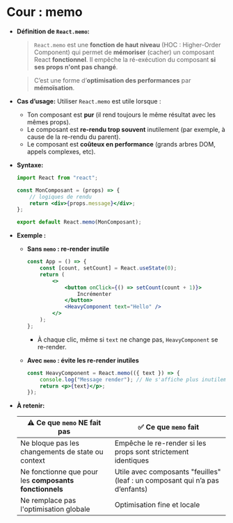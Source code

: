 # Cour : **memo**

-   **Définition de `React.memo`:**

    > `React.memo` est une **fonction de haut niveau** (HOC : Higher-Order Component) qui permet de **mémoriser** (cacher) un composant React **fonctionnel**. Il empêche la ré-exécution du composant **si ses props n'ont pas changé**.

    > C’est une forme d’**optimisation des performances** par **mémoïsation**.

-   **Cas d’usage:** Utiliser `React.memo` est utile lorsque :

    -   Ton composant est **pur** (il rend toujours le même résultat avec les mêmes props).
    -   Le composant est **re-rendu trop souvent** inutilement (par exemple, à cause de la re-rendu du parent).
    -   Le composant est **coûteux en performance** (grands arbres DOM, appels complexes, etc).

-   **Syntaxe:**

    ```jsx
    import React from "react";

    const MonComposant = (props) => {
    	// logiques de rendu
    	return <div>{props.message}</div>;
    };

    export default React.memo(MonComposant);
    ```

-   **Exemple :**

    -   **Sans `memo` : re-render inutile**

        ```jsx
        const App = () => {
        	const [count, setCount] = React.useState(0);
        	return (
        		<>
        			<button onClick={() => setCount(count + 1)}>
        				Incrémenter
        			</button>
        			<HeavyComponent text="Hello" />
        		</>
        	);
        };
        ```

        -   À chaque clic, même si `text` ne change pas, `HeavyComponent` se re-render.

    -   **Avec `memo` : évite les re-render inutiles**

        ```jsx
        const HeavyComponent = React.memo(({ text }) => {
        	console.log("Message render"); // Ne s'affiche plus inutilement
        	return <p>{text}</p>;
        });
        ```

-   **À retenir:**

    | ⚠️ Ce que `memo` NE fait pas                           | ✅ Ce que `memo` fait                                                        |
    | ------------------------------------------------------ | ---------------------------------------------------------------------------- |
    | Ne bloque pas les changements de state ou context      | Empêche le re-render si les props sont strictement identiques                |
    | Ne fonctionne que pour les **composants fonctionnels** | Utile avec composants "feuilles" (leaf : un composant qui n’a pas d’enfants) |
    | Ne remplace pas l'optimisation globale                 | Optimisation fine et locale                                                  |
